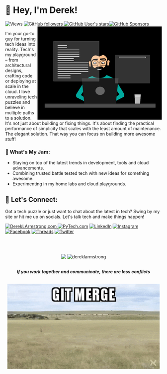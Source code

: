 # 👋 **Hey, I'm Derek!**

<div align="left">
<img alt="Views" src="https://komarev.com/ghpvc/?username=dereklarmstrong&label=views">
<img alt="GitHub followers" src="https://img.shields.io/github/followers/dereklarmstrong">
<img alt="GitHub User's stars" src="https://img.shields.io/github/stars/dereklarmstrong"><img alt="GitHub Sponsors" src="https://img.shields.io/github/sponsors/dereklarmstrong">
</div>

<div align="left">
  <img  src="./imgs/working-and-creating.gif" height="300px" align="right" />
</div>


I'm your go-to guy for turning tech ideas into reality. Tech's my playground – from architectural designs, crafting code or deploying at scale in the cloud. I love unraveling tech puzzles and believe in multiple paths to a solution. It's not just about building or fixing things. It's about finding the practical performance of simplicity that scales with the least amount of maintenance. The elegant solution. That way you can focus on building more awesome stuff!


### 🍓 **What's My Jam:**
- Staying on top of the latest trends in development, tools and cloud advancements.
- Combining trusted battle tested tech with new ideas for something awesome.
- Experimenting in my home labs and cloud playgrounds.

## 🤝 **Let's Connect:**

Got a tech puzzle or just want to chat about the latest in tech? Swing by my site or hit me up on socials. Let's talk tech and make things happen!

<p>
  <a href="https://dereklarmstrong.com/" target="_blank"><img alt="DerekLArmstrong.com" src="https://img.shields.io/badge/DerekLArmstrong.com-005c99?style=for-the-badge&logo=githubpages&logoColor=white"  height="30px"/>
  <a href="https://pytech.dev/" target="_blank"><img alt="PyTech.com" src="https://img.shields.io/badge/PyTech.Dev-cccc00.svg?&style=for-the-badge&logo=python&logoColor=white" height="30px" /></a>
  <a href="https://www.linkedin.com/in/dereklarmstrong/" target="_blank"><img alt="LinkedIn" src="https://img.shields.io/badge/linkedin-%230077B5.svg?&style=for-the-badge&logo=linkedin&logoColor=white"  height="30px"/></a>
  <a href="https://www.instagram.com/dereklarmstrong" target="_blank"><img alt="Instagram" src="https://img.shields.io/badge/Instagram-E4405F?style=for-the-badge&logo=instagram&logoColor=white"  height="30px"/></a>
  <a href="https://www.facebook.com/dereklarmstrong" target="_blank"><img alt="Facebook" src="https://img.shields.io/badge/Facebook-0866ff?style=for-the-badge&logo=facebook&logoColor=white"  height="30px"/></a>
  <a href="https://www.threads.net/@dereklarmstrong" target="_blank"><img alt="Threads" src="https://img.shields.io/badge/Threads-101010?style=for-the-badge&logo=threads&logoColor=white"  height="30px"/></a>
  <a href="https://twitter.com/dereklarmstrong" target="_blank"><img alt="Twitter" src="https://img.shields.io/badge/twitter-%231DA1F2.svg?&style=for-the-badge&logo=twitter&logoColor=white"  height="30px"/></a>
</p>

<!-- ### 🛠️ **Technologies and Tools I Use:**

<img alt="Python" src="https://img.shields.io/badge/Python-14354C?style=for-the-badge&logo=python&logoColor=white" height="25px"/>
<img alt="git" src="https://img.shields.io/badge/-Git-F05032?style=flat-square&logo=git&logoColor=white" height="25px"/>
<img alt="Markdown" src="https://img.shields.io/badge/Markdown-000000?style=for-the-badge&logo=markdown&logoColor=white"  height="25px"/>
<img alt="github actions" src="https://img.shields.io/badge/-Github_Actions-2088FF?style=flat-square&logo=github-actions&logoColor=white" height="25px"/>
 <img alt="postman" src="https://img.shields.io/badge/-Postman-00C7B7?style=flat-square&logo=postman&logoColor=white" height="25px"/> -->


<br><br>

<div align="center">

  <img align="center" src="https://github-readme-stats.anuraghazra1.vercel.app/api?username=dereklarmstrong&show_icons=true"/>
  <img align="center" src="https://github-readme-streak-stats.herokuapp.com/?user=dereklarmstrong&" alt="dereklarmstrong"/>

</div>

<div align="center">
<br>
<p><b><i>If you work together and communicate, there are less conflicts</b></i></p>
<br>
<img src="./imgs/git-merge.gif" width="490px">
<br>
</div>

